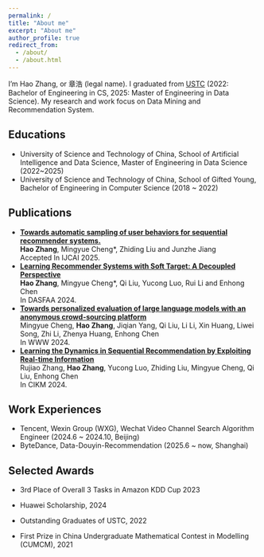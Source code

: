 ```yaml
---
permalink: /
title: "About me"
excerpt: "About me"
author_profile: true
redirect_from: 
  - /about/
  - /about.html
---
```




I’m Hao Zhang, or 章浩 (legal name). I graduated from [USTC](https://www.ustc.edu.cn/) (2022: Bachelor of Engineering in CS, 2025: Master of Engineering in Data Science).  My research and work focus on Data Mining and Recommendation System.

## Educations

- University of Science and Technology of China, School of Artificial Intelligence and Data Science, Master of Engineering in Data Science (2022~2025)
- University of Science and Technology of China, School of Gifted Young, Bachelor of Engineering in Computer Science (2018 ~ 2022)

Publications
------
- [**Towards automatic sampling of user behaviors for sequential recommender systems.**](https://arxiv.org/pdf/2311.00388)<br>
  **Hao Zhang**, Mingyue Cheng*, Zhiding Liu and Junzhe Jiang<br>Accepted In IJCAI 2025.
- [**Learning Recommender Systems with Soft Target: A Decoupled Perspective**](https://arxiv.org/pdf/2410.06536)<br>**Hao Zhang**, Mingyue Cheng*, Qi Liu, Yucong Luo, Rui Li and Enhong Chen<br>
  In DASFAA 2024.
- [**Towards personalized evaluation of large language models with an anonymous crowd-sourcing platform**](https://arxiv.org/pdf/2403.08305)<br>
  Mingyue Cheng, **Hao Zhang**, Jiqian Yang, Qi Liu, Li Li, Xin Huang, Liwei Song, Zhi Li, Zhenya Huang, Enhong Chen<br>In WWW 2024.
- [**Learning the Dynamics in Sequential Recommendation by Exploiting Real-time Information**](https://dl.acm.org/doi/abs/10.1145/3627673.3679955)<br>Rujiao Zhang, **Hao Zhang**, Yucong Luo, Zhiding Liu, Mingyue Cheng, Qi Liu, Enhong Chen<br>In CIKM 2024.

## Work Experiences

- Tencent, Wexin Group (WXG), Wechat Video Channel Search Algorithm Engineer (2024.6 ~ 2024.10, Beijing)
- ByteDance, Data-Douyin-Recommendation (2025.6 ~ now, Shanghai)

Selected Awards
------

- 3rd Place of  Overall 3 Tasks in Amazon KDD Cup 2023

- Huawei Scholarship, 2024

- Outstanding Graduates of USTC, 2022

- First Prize in China Undergraduate Mathematical Contest in Modelling (CUMCM), 2021

  
